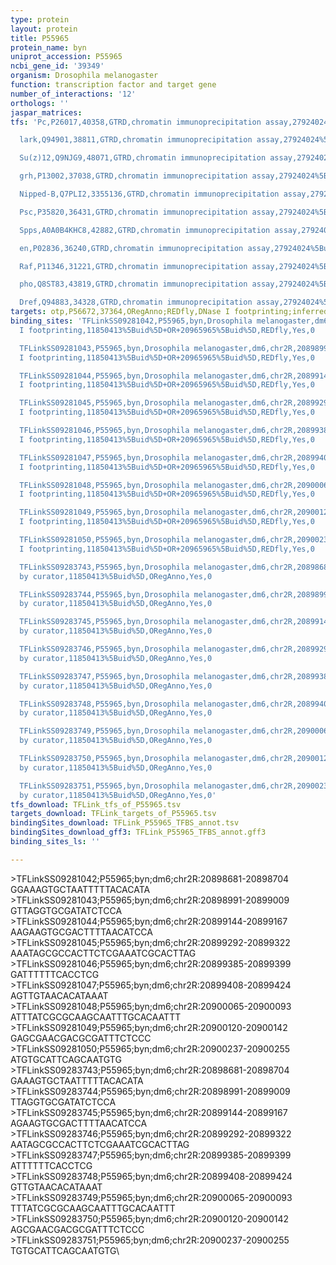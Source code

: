 ```yaml
---
type: protein
layout: protein
title: P55965
protein_name: byn
uniprot_accession: P55965
ncbi_gene_id: '39349'
organism: Drosophila melanogaster
function: transcription factor and target gene
number_of_interactions: '12'
orthologs: ''
jaspar_matrices: 
tfs: 'Pc,P26017,40358,GTRD,chromatin immunoprecipitation assay,27924024%5Buid%5D,No

  lark,Q94901,38811,GTRD,chromatin immunoprecipitation assay,27924024%5Buid%5D,No

  Su(z)12,Q9NJG9,48071,GTRD,chromatin immunoprecipitation assay,27924024%5Buid%5D,No

  grh,P13002,37038,GTRD,chromatin immunoprecipitation assay,27924024%5Buid%5D,No

  Nipped-B,Q7PLI2,3355136,GTRD,chromatin immunoprecipitation assay,27924024%5Buid%5D,No

  Psc,P35820,36431,GTRD,chromatin immunoprecipitation assay,27924024%5Buid%5D,No

  Spps,A0A0B4KHC8,42882,GTRD,chromatin immunoprecipitation assay,27924024%5Buid%5D,No

  en,P02836,36240,GTRD,chromatin immunoprecipitation assay,27924024%5Buid%5D,No

  Raf,P11346,31221,GTRD,chromatin immunoprecipitation assay,27924024%5Buid%5D,No

  pho,Q8ST83,43819,GTRD,chromatin immunoprecipitation assay,27924024%5Buid%5D,No

  Dref,Q94883,34328,GTRD,chromatin immunoprecipitation assay,27924024%5Buid%5D,No'
targets: otp,P56672,37364,ORegAnno;REDfly,DNase I footprinting;inferred by curator,20965965%5Buid%5D+OR+26578589%5Buid%5D+OR+11850413%5Buid%5D,Yes
binding_sites: 'TFLinkSS09281042,P55965,byn,Drosophila melanogaster,dm6,chr2R,20898681,20898704,-,dm6&position=chr2R:20898681-20898704,DNase
  I footprinting,11850413%5Buid%5D+OR+20965965%5Buid%5D,REDfly,Yes,0

  TFLinkSS09281043,P55965,byn,Drosophila melanogaster,dm6,chr2R,20898991,20899009,-,dm6&position=chr2R:20898991-20899009,DNase
  I footprinting,11850413%5Buid%5D+OR+20965965%5Buid%5D,REDfly,Yes,0

  TFLinkSS09281044,P55965,byn,Drosophila melanogaster,dm6,chr2R,20899144,20899167,-,dm6&position=chr2R:20899144-20899167,DNase
  I footprinting,11850413%5Buid%5D+OR+20965965%5Buid%5D,REDfly,Yes,0

  TFLinkSS09281045,P55965,byn,Drosophila melanogaster,dm6,chr2R,20899292,20899322,-,dm6&position=chr2R:20899292-20899322,DNase
  I footprinting,11850413%5Buid%5D+OR+20965965%5Buid%5D,REDfly,Yes,0

  TFLinkSS09281046,P55965,byn,Drosophila melanogaster,dm6,chr2R,20899385,20899399,-,dm6&position=chr2R:20899385-20899399,DNase
  I footprinting,11850413%5Buid%5D+OR+20965965%5Buid%5D,REDfly,Yes,0

  TFLinkSS09281047,P55965,byn,Drosophila melanogaster,dm6,chr2R,20899408,20899424,-,dm6&position=chr2R:20899408-20899424,DNase
  I footprinting,11850413%5Buid%5D+OR+20965965%5Buid%5D,REDfly,Yes,0

  TFLinkSS09281048,P55965,byn,Drosophila melanogaster,dm6,chr2R,20900065,20900093,-,dm6&position=chr2R:20900065-20900093,DNase
  I footprinting,11850413%5Buid%5D+OR+20965965%5Buid%5D,REDfly,Yes,0

  TFLinkSS09281049,P55965,byn,Drosophila melanogaster,dm6,chr2R,20900120,20900142,-,dm6&position=chr2R:20900120-20900142,DNase
  I footprinting,11850413%5Buid%5D+OR+20965965%5Buid%5D,REDfly,Yes,0

  TFLinkSS09281050,P55965,byn,Drosophila melanogaster,dm6,chr2R,20900237,20900255,-,dm6&position=chr2R:20900237-20900255,DNase
  I footprinting,11850413%5Buid%5D+OR+20965965%5Buid%5D,REDfly,Yes,0

  TFLinkSS09283743,P55965,byn,Drosophila melanogaster,dm6,chr2R,20898681,20898704,+,dm6&position=chr2R:20898681-20898704,inferred
  by curator,11850413%5Buid%5D,ORegAnno,Yes,0

  TFLinkSS09283744,P55965,byn,Drosophila melanogaster,dm6,chr2R,20898991,20899009,+,dm6&position=chr2R:20898991-20899009,inferred
  by curator,11850413%5Buid%5D,ORegAnno,Yes,0

  TFLinkSS09283745,P55965,byn,Drosophila melanogaster,dm6,chr2R,20899144,20899167,+,dm6&position=chr2R:20899144-20899167,inferred
  by curator,11850413%5Buid%5D,ORegAnno,Yes,0

  TFLinkSS09283746,P55965,byn,Drosophila melanogaster,dm6,chr2R,20899292,20899322,+,dm6&position=chr2R:20899292-20899322,inferred
  by curator,11850413%5Buid%5D,ORegAnno,Yes,0

  TFLinkSS09283747,P55965,byn,Drosophila melanogaster,dm6,chr2R,20899385,20899399,+,dm6&position=chr2R:20899385-20899399,inferred
  by curator,11850413%5Buid%5D,ORegAnno,Yes,0

  TFLinkSS09283748,P55965,byn,Drosophila melanogaster,dm6,chr2R,20899408,20899424,+,dm6&position=chr2R:20899408-20899424,inferred
  by curator,11850413%5Buid%5D,ORegAnno,Yes,0

  TFLinkSS09283749,P55965,byn,Drosophila melanogaster,dm6,chr2R,20900065,20900093,+,dm6&position=chr2R:20900065-20900093,inferred
  by curator,11850413%5Buid%5D,ORegAnno,Yes,0

  TFLinkSS09283750,P55965,byn,Drosophila melanogaster,dm6,chr2R,20900120,20900142,+,dm6&position=chr2R:20900120-20900142,inferred
  by curator,11850413%5Buid%5D,ORegAnno,Yes,0

  TFLinkSS09283751,P55965,byn,Drosophila melanogaster,dm6,chr2R,20900237,20900255,+,dm6&position=chr2R:20900237-20900255,inferred
  by curator,11850413%5Buid%5D,ORegAnno,Yes,0'
tfs_download: TFLink_tfs_of_P55965.tsv
targets_download: TFLink_targets_of_P55965.tsv
bindingSites_download: TFLink_P55965_TFBS_annot.tsv
bindingSites_download_gff3: TFLink_P55965_TFBS_annot.gff3
binding_sites_ls: ''

---
```

\>TFLinkSS09281042;P55965;byn;dm6;chr2R:20898681-20898704\GGAAAGTGCTAATTTTTACACATA\\>TFLinkSS09281043;P55965;byn;dm6;chr2R:20898991-20899009\GTTAGGTGCGATATCTCCA\\>TFLinkSS09281044;P55965;byn;dm6;chr2R:20899144-20899167\AAGAAGTGCGACTTTTAACATCCA\\>TFLinkSS09281045;P55965;byn;dm6;chr2R:20899292-20899322\AAATAGCGCCACTTCTCGAAATCGCACTTAG\\>TFLinkSS09281046;P55965;byn;dm6;chr2R:20899385-20899399\GATTTTTTCACCTCG\\>TFLinkSS09281047;P55965;byn;dm6;chr2R:20899408-20899424\AGTTGTAACACATAAAT\\>TFLinkSS09281048;P55965;byn;dm6;chr2R:20900065-20900093\ATTTATCGCGCAAGCAATTTGCACAATTT\\>TFLinkSS09281049;P55965;byn;dm6;chr2R:20900120-20900142\GAGCGAACGACGCGATTTCTCCC\\>TFLinkSS09281050;P55965;byn;dm6;chr2R:20900237-20900255\ATGTGCATTCAGCAATGTG\\>TFLinkSS09283743;P55965;byn;dm6;chr2R:20898681-20898704\GAAAGTGCTAATTTTTACACATA\\>TFLinkSS09283744;P55965;byn;dm6;chr2R:20898991-20899009\TTAGGTGCGATATCTCCA\\>TFLinkSS09283745;P55965;byn;dm6;chr2R:20899144-20899167\AGAAGTGCGACTTTTAACATCCA\\>TFLinkSS09283746;P55965;byn;dm6;chr2R:20899292-20899322\AATAGCGCCACTTCTCGAAATCGCACTTAG\\>TFLinkSS09283747;P55965;byn;dm6;chr2R:20899385-20899399\ATTTTTTCACCTCG\\>TFLinkSS09283748;P55965;byn;dm6;chr2R:20899408-20899424\GTTGTAACACATAAAT\\>TFLinkSS09283749;P55965;byn;dm6;chr2R:20900065-20900093\TTTATCGCGCAAGCAATTTGCACAATTT\\>TFLinkSS09283750;P55965;byn;dm6;chr2R:20900120-20900142\AGCGAACGACGCGATTTCTCCC\\>TFLinkSS09283751;P55965;byn;dm6;chr2R:20900237-20900255\TGTGCATTCAGCAATGTG\